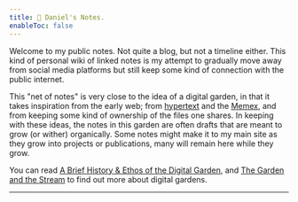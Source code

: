 ```yaml
---
title: 📝 Daniel's Notes.
enableToc: false
---
```


Welcome to my public notes. Not quite a blog, but not a timeline either. This kind of personal wiki of linked notes is my attempt to gradually move away from social media platforms but still keep some kind of connection with the public internet.

This "net of notes" is very close to the idea of a digital garden, in that it takes inspiration from the early web; from [hypertext](http://www.eastgate.com/garden/Enter.html) and the [Memex](https://en.wikipedia.org/wiki/Memex), and from keeping some kind of ownership of the files one shares. In keeping with these ideas, the notes in this garden are often drafts that are meant to grow (or wither) organically. Some notes might make it to my main site as they grow into projects or publications, many will remain here while they grow.

You can read [A Brief History & Ethos of the Digital Garden](https://maggieappleton.com/garden-history), and [The Garden and the Stream](https://hapgood.us/2015/10/17/the-garden-and-the-stream-a-technopastoral/) to find out more about digital gardens.

---

